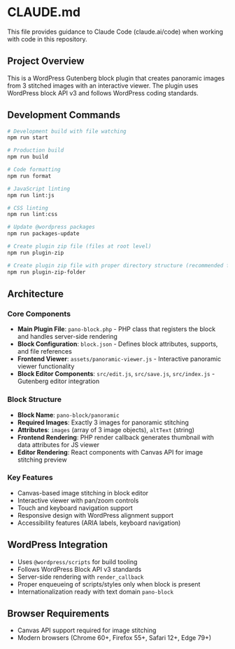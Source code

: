 # CLAUDE.md

This file provides guidance to Claude Code (claude.ai/code) when working with code in this repository.

## Project Overview

This is a WordPress Gutenberg block plugin that creates panoramic images from 3 stitched images with an interactive viewer. The plugin uses WordPress block API v3 and follows WordPress coding standards.

## Development Commands

```bash
# Development build with file watching
npm run start

# Production build 
npm run build

# Code formatting
npm run format

# JavaScript linting
npm run lint:js

# CSS linting  
npm run lint:css

# Update @wordpress packages
npm run packages-update

# Create plugin zip file (files at root level)
npm run plugin-zip

# Create plugin zip file with proper directory structure (recommended for distribution)
npm run plugin-zip-folder
```

## Architecture

### Core Components
- **Main Plugin File**: `pano-block.php` - PHP class that registers the block and handles server-side rendering
- **Block Configuration**: `block.json` - Defines block attributes, supports, and file references
- **Frontend Viewer**: `assets/panoramic-viewer.js` - Interactive panoramic viewer functionality
- **Block Editor Components**: `src/edit.js`, `src/save.js`, `src/index.js` - Gutenberg editor integration

### Block Structure
- **Block Name**: `pano-block/panoramic`
- **Required Images**: Exactly 3 images for panoramic stitching
- **Attributes**: `images` (array of 3 image objects), `altText` (string)
- **Frontend Rendering**: PHP render callback generates thumbnail with data attributes for JS viewer
- **Editor Rendering**: React components with Canvas API for image stitching preview

### Key Features
- Canvas-based image stitching in block editor
- Interactive viewer with pan/zoom controls
- Touch and keyboard navigation support
- Responsive design with WordPress alignment support
- Accessibility features (ARIA labels, keyboard navigation)

## WordPress Integration
- Uses `@wordpress/scripts` for build tooling
- Follows WordPress Block API v3 standards
- Server-side rendering with `render_callback`
- Proper enqueueing of scripts/styles only when block is present
- Internationalization ready with text domain `pano-block`

## Browser Requirements
- Canvas API support required for image stitching
- Modern browsers (Chrome 60+, Firefox 55+, Safari 12+, Edge 79+)